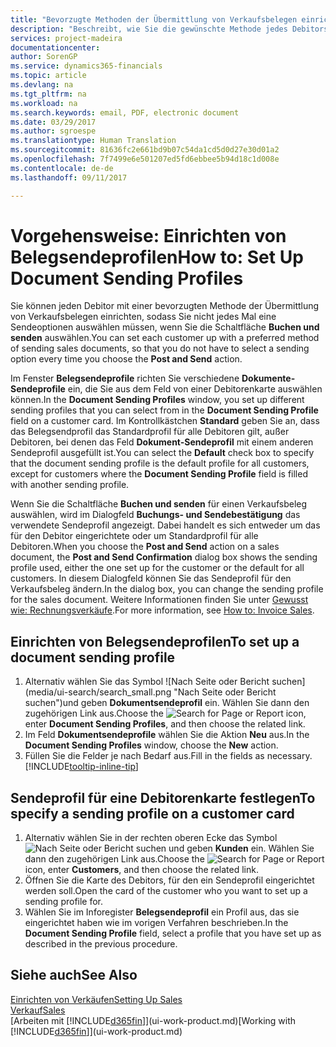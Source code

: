 ```yaml
---
title: "Bevorzugte Methoden der Übermittlung von Verkaufsbelegen einrichten | Microsoft Docs"
description: "Beschreibt, wie Sie die gewünschte Methode jedes Debitors der Übermittlung von Verkaufsbelegen eingerichtet, z Buchen, PDF-Dateien, elektronischer Beleg, usw."
services: project-madeira
documentationcenter: 
author: SorenGP
ms.service: dynamics365-financials
ms.topic: article
ms.devlang: na
ms.tgt_pltfrm: na
ms.workload: na
ms.search.keywords: email, PDF, electronic document
ms.date: 03/29/2017
ms.author: sgroespe
ms.translationtype: Human Translation
ms.sourcegitcommit: 81636fc2e661bd9b07c54da1cd5d0d27e30d01a2
ms.openlocfilehash: 7f7499e6e501207ed5fd6ebbee5b94d18c1d008e
ms.contentlocale: de-de
ms.lasthandoff: 09/11/2017

---
```

# <a name="how-to-set-up-document-sending-profiles"></a><span data-ttu-id="b59ec-103">Vorgehensweise: Einrichten von Belegsendeprofilen</span><span class="sxs-lookup"><span data-stu-id="b59ec-103">How to: Set Up Document Sending Profiles</span></span>
<span data-ttu-id="b59ec-104">Sie können jeden Debitor mit einer bevorzugten Methode der Übermittlung von Verkaufsbelegen einrichten, sodass Sie nicht jedes Mal eine Sendeoptionen auswählen müssen, wenn Sie die Schaltfläche **Buchen und senden** auswählen.</span><span class="sxs-lookup"><span data-stu-id="b59ec-104">You can set each customer up with a preferred method of sending sales documents, so that you do not have to select a sending option every time you choose the **Post and Send** action.</span></span>

<span data-ttu-id="b59ec-105">Im Fenster **Belegsendeprofile** richten Sie verschiedene **Dokumente-Sendeprofile** ein, die Sie aus dem Feld von einer Debitorenkarte auswählen können.</span><span class="sxs-lookup"><span data-stu-id="b59ec-105">In the **Document Sending Profiles** window, you set up different sending profiles that you can select from in the **Document Sending Profile** field on a customer card.</span></span> <span data-ttu-id="b59ec-106">Im Kontrollkästchen **Standard** geben Sie an, dass das Belegsendprofil das Standardprofil für alle Debitoren gilt, außer Debitoren, bei denen das Feld **Dokument-Sendeprofil** mit einem anderen Sendeprofil ausgefüllt ist.</span><span class="sxs-lookup"><span data-stu-id="b59ec-106">You can select the **Default** check box to specify that the document sending profile is the default profile for all customers, except for customers where the **Document Sending Profile** field is filled with another sending profile.</span></span>

<span data-ttu-id="b59ec-107">Wenn Sie die Schaltfläche **Buchen und senden** für einen Verkaufsbeleg auswählen, wird im Dialogfeld **Buchungs- und Sendebestätigung** das verwendete Sendeprofil angezeigt. Dabei handelt es sich entweder um das für den Debitor eingerichtete oder um Standardprofil für alle Debitoren.</span><span class="sxs-lookup"><span data-stu-id="b59ec-107">When you choose the **Post and Send** action on a sales document, the **Post and Send Confirmation** dialog box shows the sending profile used, either the one set up for the customer or the default for all customers.</span></span> <span data-ttu-id="b59ec-108">In diesem Dialogfeld können Sie das Sendeprofil für den Verkaufsbeleg ändern.</span><span class="sxs-lookup"><span data-stu-id="b59ec-108">In the dialog box, you can change the sending profile for the sales document.</span></span> <span data-ttu-id="b59ec-109">Weitere Informationen finden Sie unter [Gewusst wie: Rechnungsverkäufe](sales-how-invoice-sales.md).</span><span class="sxs-lookup"><span data-stu-id="b59ec-109">For more information, see [How to: Invoice Sales](sales-how-invoice-sales.md).</span></span>

## <a name="to-set-up-a-document-sending-profile"></a><span data-ttu-id="b59ec-110">Einrichten von Belegsendeprofilen</span><span class="sxs-lookup"><span data-stu-id="b59ec-110">To set up a document sending profile</span></span>
1. <span data-ttu-id="b59ec-111">Alternativ wählen Sie das Symbol ![Nach Seite oder Bericht suchen] (media/ui-search/search_small.png "Nach Seite oder Bericht suchen")und geben **Dokumentsendeprofil** ein. Wählen Sie dann den zugehörigen Link aus.</span><span class="sxs-lookup"><span data-stu-id="b59ec-111">Choose the ![Search for Page or Report](media/ui-search/search_small.png "Search for Page or Report icon") icon, enter **Document Sending Profiles**, and then choose the related link.</span></span>
2. <span data-ttu-id="b59ec-112">Im Feld **Dokumentsendeprofile** wählen Sie die Aktion **Neu** aus.</span><span class="sxs-lookup"><span data-stu-id="b59ec-112">In the **Document Sending Profiles** window, choose the **New** action.</span></span>
3. <span data-ttu-id="b59ec-113">Füllen Sie die Felder je nach Bedarf aus.</span><span class="sxs-lookup"><span data-stu-id="b59ec-113">Fill in the fields as necessary.</span></span> [!INCLUDE[tooltip-inline-tip](includes/tooltip-inline-tip_md.md)]

## <a name="to-specify-a-sending-profile-on-a-customer-card"></a><span data-ttu-id="b59ec-114">Sendeprofil für eine Debitorenkarte festlegen</span><span class="sxs-lookup"><span data-stu-id="b59ec-114">To specify a sending profile on a customer card</span></span>
1. <span data-ttu-id="b59ec-115">Alternativ wählen Sie in der rechten oberen Ecke das Symbol ![Nach Seite oder Bericht suchen](media/ui-search/search_small.png "Nach Seite oder Bericht suchen") und geben **Kunden** ein. Wählen Sie dann den zugehörigen Link aus.</span><span class="sxs-lookup"><span data-stu-id="b59ec-115">Choose the ![Search for Page or Report](media/ui-search/search_small.png "Search for Page or Report icon") icon, enter **Customers**, and then choose the related link.</span></span>
2. <span data-ttu-id="b59ec-116">Öffnen Sie die Karte des Debitors, für den ein Sendeprofil eingerichtet werden soll.</span><span class="sxs-lookup"><span data-stu-id="b59ec-116">Open the card of the customer who you want to set up a sending profile for.</span></span>
3. <span data-ttu-id="b59ec-117">Wählen Sie im Inforegister **Belegsendeprofil** ein Profil aus, das sie eingerichtet haben wie im vorigen Verfahren beschrieben.</span><span class="sxs-lookup"><span data-stu-id="b59ec-117">In the **Document Sending Profile** field, select a profile that you have set up as described in the previous procedure.</span></span>

## <a name="see-also"></a><span data-ttu-id="b59ec-118">Siehe auch</span><span class="sxs-lookup"><span data-stu-id="b59ec-118">See Also</span></span>
[<span data-ttu-id="b59ec-119">Einrichten von Verkäufen</span><span class="sxs-lookup"><span data-stu-id="b59ec-119">Setting Up Sales</span></span>](sales-setup-sales.md)  
[<span data-ttu-id="b59ec-120">Verkauf</span><span class="sxs-lookup"><span data-stu-id="b59ec-120">Sales</span></span>](sales-manage-sales.md)  
<span data-ttu-id="b59ec-121">[Arbeiten mit [!INCLUDE[d365fin](includes/d365fin_md.md)]](ui-work-product.md)</span><span class="sxs-lookup"><span data-stu-id="b59ec-121">[Working with [!INCLUDE[d365fin](includes/d365fin_md.md)]](ui-work-product.md)</span></span>


